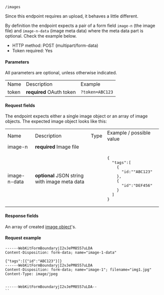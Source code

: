 `/images`

Since this endpoint requires an upload, it behaves a little different. 

By definition the endpoint expects a pair of a form field ```image-n``` (the image file) and ```image-n-data``` (image meta data) where the meta data part is optional. Check the example below.

* HTTP method: POST (multipart/form-data)
* Token required: Yes

#### Parameters
All parameters are optional, unless otherwise indicated.
<table>
  <tr>
    <td>Name</td>
    <td>Description</td>
    <td>Example</td>
  </tr>
  <tr>
    <td>token</td>
    <td><strong>required</strong> OAuth token</td>
    <td><code>?token=ABC123</td>
  </tr>
</table>

#### Request fields
The endpoint expects either a single image object or an array of image objects. The expected image object looks like this:

<table>
  <tr>
    <td>Name</td>
    <td>Description</td>
    <td>Type</td>
    <td>Example / possible value</td>
  </tr>
  <tr>
    <td>image-n</td>
    <td><strong>required</strong> Image file</td>
    <td></td>
    <td></td>
  </tr>
  <tr>
    <td>image-n-data</td>
    <td><strong>optional</strong> JSON string with image meta data</td>
    <td></td>
    <td><pre>{
  "tags":[
    {
      "id:""ABC123"
    },
    {
      "id":"DEF456"
    }
  ]
}</pre></td>
  </tr>
</table>


#### Response fields
An array of created <a href="image-object.md">image object</a>'s.

#### Request example
```
------WebKitFormBoundaryjI2vJePM8557uLDA
Content-Disposition: form-data; name="image-1-data"

{"tags":[{"id":"ABC123"}]}
------WebKitFormBoundaryjI2vJePM8557uLDA
Content-Disposition: form-data; name="image-1"; filename="img1.jpg"
Content-Type: image/jpeg


------WebKitFormBoundaryjI2vJePM8557uLDA--
``

